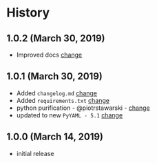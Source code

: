 # History

## 1.0.2 (March 30, 2019)

* Improved docs [change](https://git.zdt.io/ansible/ansible_role_documentation_generator/commit/fb932bce026db10d2cb447ac873ed55c5f5f8801)

## 1.0.1 (March 30, 2019)

* Added `changelog.md` [change](https://git.zdt.io/ansible/ansible_role_documentation_generator/commit/051dc533ac15927589f50e9b2cf3ec0a8ee78485)
* Added `requirements.txt` [change](https://git.zdt.io/ansible/ansible_role_documentation_generator/blob/0989075a0885241eae643360f94b343d9bc0cc89/requirements.txt)
* python purification - @piotrstawarski - [change](https://git.zdt.io/ansible/ansible_role_documentation_generator/commit/dbd52fed5221ee6ab4c39f70f7cd51ec9f9ff1cd)
* updated to new `PyYAML - 5.1` [change](https://git.zdt.io/ansible/ansible_role_documentation_generator/commit/0989075a0885241eae643360f94b343d9bc0cc89#a90fde552b956f7999be8bbf78b0f44d1f6a960a)

## 1.0.0 (March 14, 2019)

* initial release

<!-- ### Backwards Incompatibilities / Notes -->

<!-- ### Important Changes -->

<!-- ### Others -->

<!-- ### Bug Fixes -->

<!-- ### Known Issues -->
